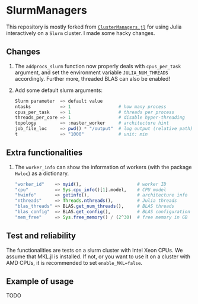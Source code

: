 # SlurmManagers

This repository is mostly forked from [`ClusterManagers.jl`](https://github.com/JuliaParallel/ClusterManagers.jl) for using Julia interactively on a `Slurm` cluster. I made some hacky changes.

## Changes
1. The `addprocs_slurm` function now properly deals with `cpus_per_task` argument, and set the environment variable `JULIA_NUM_THREADS` accordingly. Further more, threaded BLAS can also be enabled!
2. Add some default slurm arguments:

    ```julia
    Slurm parameter  => default value
    ntasks           => 1                  # how many process
    cpus_per_task    => 1                  # threads per process
    threads_per_core => 1                  # disable hyper-threading
    topology         => :master_worker     # architecture hint
    job_file_loc     => pwd() * "/output"  # log output (relative path)
    t                => "1000"             # unit: min
    ```

## Extra functionalities
1. The `worker_info` can show the information of workers (with the package `Hwloc`) as a dictionary.
    ```julia
    "worker_id"    => myid(),                     # worker ID
    "cpu"          => Sys.cpu_info()[1].model,    # CPU model
    "hwinfo"       => getinfo(),                  # architecture info
    "nthreads"     => Threads.nthreads(),         # Julia threads
    "blas_threads" => BLAS.get_num_threads(),     # BLAS threads
    "blas_config"  => BLAS.get_config(),          # BLAS configuration
    "mem_free"     => Sys.free_memory() / (2^30)  # free memory in GB
    ```

## Test and reliability
The functionalities are tests on a slurm cluster with Intel Xeon CPUs. We assume that MKL.jl is installed. If not, or you want to use it on a cluster with AMD CPUs, it is recommended to set `enable_MKL=false`.

## Example of usage

TODO